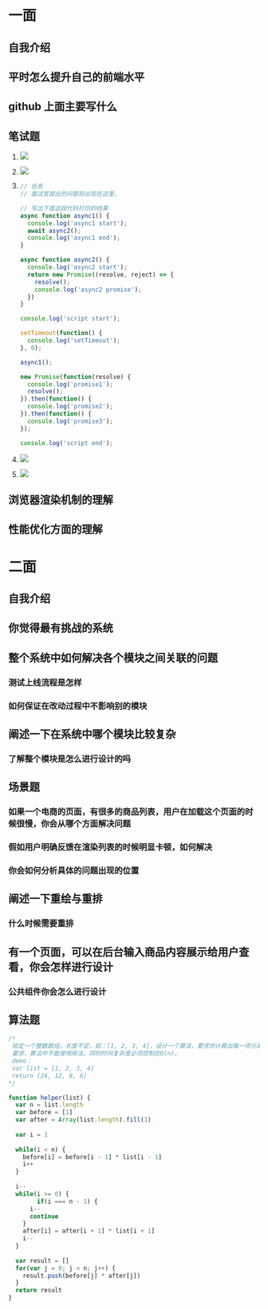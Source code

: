 # 一面

## 自我介绍

## 平时怎么提升自己的前端水平

## github 上面主要写什么

## 笔试题

1.  ![](https://raw.githubusercontent.com/LaamGinghong/pics/master/img/20200902162726.png)

2.  ![](https://raw.githubusercontent.com/LaamGinghong/pics/master/img/20200902162836.png)

3.  ```js
    // 任务
    // 面试官提出的问题将出现在这里。
    
    // 写出下面这段代码打印的结果
    async function async1() {
      console.log('async1 start');
      await async2();
      console.log('async1 end');
    }
    
    async function async2() {
      console.log('async2 start');
      return new Promise((resolve, reject) => {
        resolve();
        console.log('async2 promise');
      })
    }
    
    console.log('script start');
    
    setTimeout(function() {
      console.log('setTimeout');
    }, 0);
    
    async1();
    
    new Promise(function(resolve) {
      console.log('promise1');
      resolve();
    }).then(function() {
      console.log('promise2');
    }).then(function() {
      console.log('promise3');
    });
    
    console.log('script end');
    ```

4.  ![](https://raw.githubusercontent.com/LaamGinghong/pics/master/img/20200902163011.png)

5.  ![](https://raw.githubusercontent.com/LaamGinghong/pics/master/img/20200902163024.png)



## 浏览器渲染机制的理解

## 性能优化方面的理解



# 二面

## 自我介绍

## 你觉得最有挑战的系统

## 整个系统中如何解决各个模块之间关联的问题

### 测试上线流程是怎样

### 如何保证在改动过程中不影响别的模块

## 阐述一下在系统中哪个模块比较复杂

### 了解整个模块是怎么进行设计的吗

## 场景题

### 如果一个电商的页面，有很多的商品列表，用户在加载这个页面的时候很慢，你会从哪个方面解决问题

### 假如用户明确反馈在渲染列表的时候明显卡顿，如何解决

### 你会如何分析具体的问题出现的位置

## 阐述一下重绘与重排

### 什么时候需要重排

## 有一个页面，可以在后台输入商品内容展示给用户查看，你会怎样进行设计

### 公共组件你会怎么进行设计

## 算法题

```js
/*
 给定一个整数数组，长度不定，如：[1, 2, 3, 4]，设计一个算法，要求你计算出每一项元素中，除了它以外其它元素的乘积。
 要求，算法中不能使用除法，同时时间复杂度必须控制在O(n)。
 demo：
 var list = [1, 2, 3, 4]
 return [24, 12, 8, 6]
*/

function helper(list) {
  var n = list.length
  var before = [1]
  var after = Array(list.length).fill(1)
  
  var i = 1
  
  while(i < n) {
    before[i] = before[i - 1] * list[i - 1]
    i++
  }
  
  i--
  while(i >= 0) {
		if(i === n - 1) {
      i--
      continue
    }
    after[i] = after[i + 1] * list[i + 1]
    i--
  }
  
  var result = []
  for(var j = 0; j < n; j++) {
    result.push(before[j] * after[j])
  }
  return result
}
```



